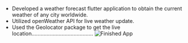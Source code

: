 
- Developed a weather forecast flutter application to obtain the current weather of any city worldwide.
- Utilized openWeather API for live weather update. 
- Used the Geolocator package to get the live location.........................................
![Finished App](https://github.com/londonappbrewery/Images/blob/master/clima-demo.gif)



